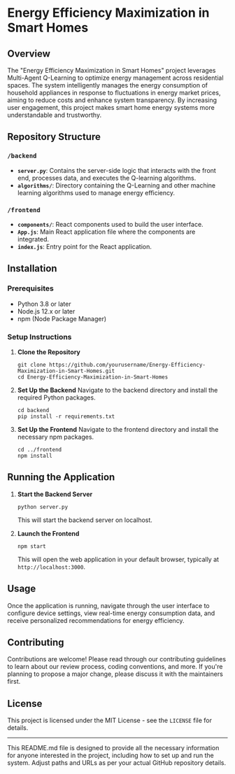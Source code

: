 # Energy Efficiency Maximization in Smart Homes

## Overview
The "Energy Efficiency Maximization in Smart Homes" project leverages Multi-Agent Q-Learning to optimize energy management across residential spaces. The system intelligently manages the energy consumption of household appliances in response to fluctuations in energy market prices, aiming to reduce costs and enhance system transparency. By increasing user engagement, this project makes smart home energy systems more understandable and trustworthy.

## Repository Structure
### `/backend`
- **`server.py`**: Contains the server-side logic that interacts with the front end, processes data, and executes the Q-learning algorithms.
- **`algorithms/`**: Directory containing the Q-Learning and other machine learning algorithms used to manage energy efficiency.

### `/frontend`
- **`components/`**: React components used to build the user interface.
- **`App.js`**: Main React application file where the components are integrated.
- **`index.js`**: Entry point for the React application.

## Installation
### Prerequisites
- Python 3.8 or later
- Node.js 12.x or later
- npm (Node Package Manager)

### Setup Instructions
1. **Clone the Repository**
   ```
   git clone https://github.com/yourusername/Energy-Efficiency-Maximization-in-Smart-Homes.git
   cd Energy-Efficiency-Maximization-in-Smart-Homes
   ```

2. **Set Up the Backend**
   Navigate to the backend directory and install the required Python packages.
   ```
   cd backend
   pip install -r requirements.txt
   ```

3. **Set Up the Frontend**
   Navigate to the frontend directory and install the necessary npm packages.
   ```
   cd ../frontend
   npm install
   ```

## Running the Application
1. **Start the Backend Server**
   ```
   python server.py
   ```
   This will start the backend server on localhost.

2. **Launch the Frontend**
   ```
   npm start
   ```
   This will open the web application in your default browser, typically at `http://localhost:3000`.

## Usage
Once the application is running, navigate through the user interface to configure device settings, view real-time energy consumption data, and receive personalized recommendations for energy efficiency.

## Contributing
Contributions are welcome! Please read through our contributing guidelines to learn about our review process, coding conventions, and more. If you're planning to propose a major change, please discuss it with the maintainers first.

## License
This project is licensed under the MIT License - see the `LICENSE` file for details.

---

This README.md file is designed to provide all the necessary information for anyone interested in the project, including how to set up and run the system. Adjust paths and URLs as per your actual GitHub repository details.
